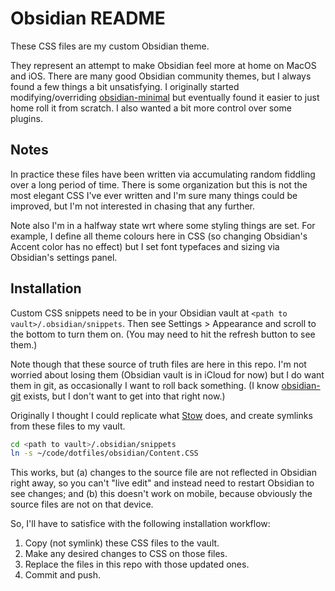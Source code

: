 # Obsidian README

These CSS files are my custom Obsidian theme.

They represent an attempt to make Obsidian feel more at home on MacOS and iOS. There are many good Obsidian community themes, but I always found a few things a bit unsatisfying. I originally started modifying/overriding [obsidian-minimal](https://github.com/kepano/obsidian-minimal) but eventually found it easier to just home roll it from scratch. I also wanted a bit more control over some plugins.

## Notes

In practice these files have been written via accumulating random fiddling over a long period of time. There is some organization but this is not the most elegant CSS I've ever written and I'm sure many things could be improved, but I'm not interested in chasing that any further.

Note also I'm in a halfway state wrt where some styling things are set. For example, I define all theme colours here in CSS (so changing Obsidian's Accent color has no effect) but I set font typefaces and sizing via Obsidian's settings panel.

## Installation

Custom CSS snippets need to be in your Obsidian vault at `<path to vault>/.obsidian/snippets`. Then see Settings > Appearance and scroll to the bottom to turn them on. (You may need to hit the refresh button to see them.)

Note though that these source of truth files are here in this repo. I'm not worried about losing them (Obsidian vault is in iCloud for now) but I do want them in git, as occasionally I want to roll back something. (I know [obsidian-git](https://github.com/Vinzent03/obsidian-git) exists, but I don't want to get into that right now.)

Originally I thought I could replicate what [Stow](https://www.gnu.org/software/stow/) does, and create symlinks from these files to my vault.

```zsh
cd <path to vault>/.obsidian/snippets
ln -s ~/code/dotfiles/obsidian/Content.CSS
```

This works, but (a) changes to the source file are not reflected in Obsidian right away, so you can't "live edit" and instead need to restart Obsidian to see changes; and (b) this doesn't work on mobile, because obviously the source files are not on that device.

So, I'll have to satisfice with the following installation workflow:

1. Copy (not symlink) these CSS files to the vault.
2. Make any desired changes to CSS on those files.
3. Replace the files in this repo with those updated ones.
4. Commit and push.
